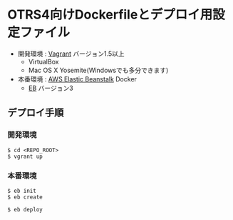 OTRS4向けDockerfileとデプロイ用設定ファイル
==========================================

- 開発環境 : [Vagrant](https://www.vagrantup.com/) バージョン1.5以上
  - VirtualBox
  - Mac OS X Yosemite(Windowsでも多分できます)
- 本番環境 : [AWS Elastic Beanstalk](http://aws.amazon.com/elasticbeanstalk/) Docker
  - [EB](http://docs.aws.amazon.com/ja_jp/elasticbeanstalk/latest/dg/command-reference-eb.html) バージョン3

## デプロイ手順

### 開発環境

```
$ cd <REPO_ROOT>
$ vgrant up
```

### 本番環境

```
$ eb init
$ eb create
```

```
$ eb deploy
```


